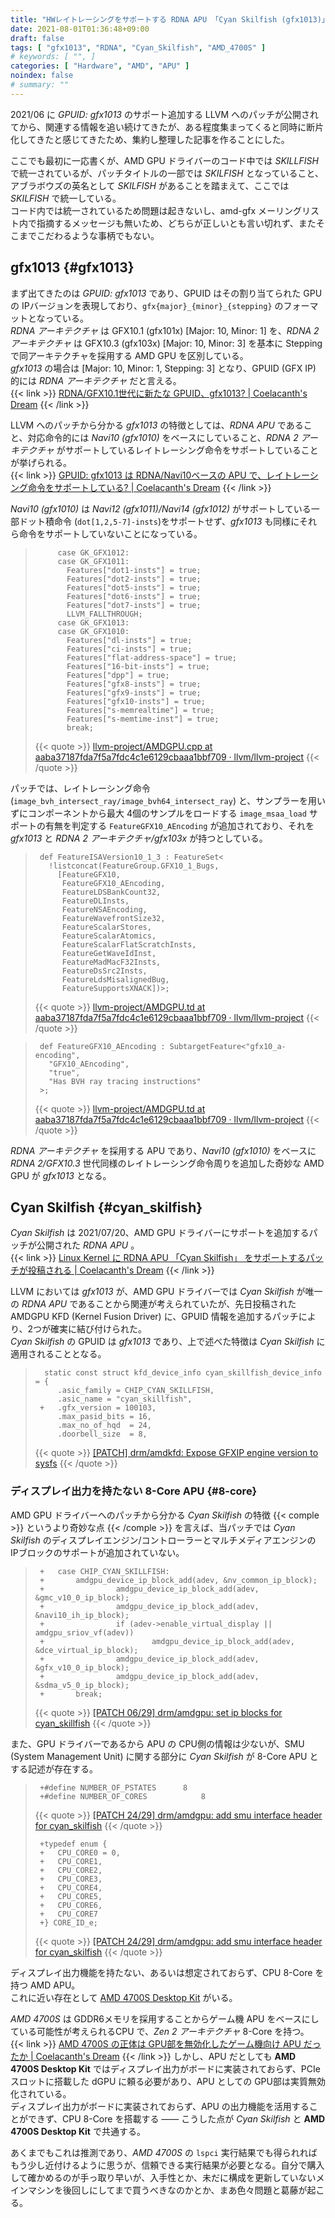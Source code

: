 ```yaml
---
title: "HWレイトレーシングをサポートする RDNA APU 「Cyan Skilfish (gfx1013)」"
date: 2021-08-01T01:36:48+09:00
draft: false
tags: [ "gfx1013", "RDNA", "Cyan_Skilfish", "AMD_4700S" ]
# keywords: [ "", ]
categories: [ "Hardware", "AMD", "APU" ]
noindex: false
# summary: ""
---
```


2021/06 に *GPUID: gfx1013* のサポート追加する LLVM へのパッチが公開されてから、関連する情報を追い続けてきたが、ある程度集まってくると同時に断片化してきたと感じてきたため、集約し整理した記事を作ることにした。  

ここでも最初に一応書くが、AMD GPU ドライバーのコード中では *SKILLFISH* で統一されているが、パッチタイトルの一部では *SKILFISH* となっていること、アブラボウズの英名として *SKILFISH*  があることを踏まえて、ここでは *SKILFISH* で統一している。  
コード内では統一されているため問題は起きないし、amd-gfx メーリングリスト内で指摘するメッセージも無いため、どちらが正しいとも言い切れず、またそこまでこだわるような事柄でもない。  

## gfx1013 {#gfx1013}

まず出てきたのは *GPUID: gfx1013* であり、GPUID はその割り当てられた GPU の IPバージョンを表現しており、`gfx{major}_{minor}_{stepping}` のフォーマットとなっている。  
*RDNA アーキテクチャ* は GFX10.1 (gfx101x) [Major: 10, Minor: 1] を、*RDNA 2 アーキテクチャ* は GFX10.3 (gfx103x) [Major: 10, Minor: 3] を基本に Stepping で同アーキテクチャを採用する AMD GPU を区別している。  
*gfx1013* の場合は [Major: 10, Minor: 1, Stepping: 3] となり、GPUID (GFX IP) 的には *RDNA アーキテクチャ* だと言える。  
{{< link >}} [RDNA/GFX10.1世代に新たな GPUID、gfx1013? | Coelacanth's Dream](/posts/2021/06/04/llvm-gpuid-gfx1013/) {{< /link >}}

LLVM へのパッチから分かる *gfx1013* の特徴としては、*RDNA APU* であること、対応命令的には *Navi10 (gfx1010)* をベースにしていること、*RDNA 2 アーキテクチャ* がサポートしているレイトレーシング命令をサポートしていることが挙げられる。  
{{< link >}} [GPUID: gfx1013 は RDNA/Navi10ベースの APU で、レイトレーシング命令をサポートしている? | Coelacanth's Dream](/posts/2021/06/06/gfx1013-apu-rt/) {{< /link >}}

*Navi10 (gfx1010)* は *Navi12 (gfx1011)/Navi14 (gfx1012)* がサポートしている一部ドット積命令 (`dot[1,2,5-7]-insts`)をサポートせず、*gfx1013* も同様にそれら命令をサポートしていないことになっている。  

 > 		    case GK_GFX1012:
 > 		    case GK_GFX1011:
 > 		      Features["dot1-insts"] = true;
 > 		      Features["dot2-insts"] = true;
 > 		      Features["dot5-insts"] = true;
 > 		      Features["dot6-insts"] = true;
 > 		      Features["dot7-insts"] = true;
 > 		      LLVM_FALLTHROUGH;
 > 		    case GK_GFX1013:
 > 		    case GK_GFX1010:
 > 		      Features["dl-insts"] = true;
 > 		      Features["ci-insts"] = true;
 > 		      Features["flat-address-space"] = true;
 > 		      Features["16-bit-insts"] = true;
 > 		      Features["dpp"] = true;
 > 		      Features["gfx8-insts"] = true;
 > 		      Features["gfx9-insts"] = true;
 > 		      Features["gfx10-insts"] = true;
 > 		      Features["s-memrealtime"] = true;
 > 		      Features["s-memtime-inst"] = true;
 > 		      break;
 >
 > {{< quote >}} [llvm-project/AMDGPU.cpp at aaba37187fda7f5a7fdc4c1e6129cbaaa1bbf709 · llvm/llvm-project](https://github.com/llvm/llvm-project/blob/aaba37187fda7f5a7fdc4c1e6129cbaaa1bbf709/clang/lib/Basic/Targets/AMDGPU.cpp#L210-L230) {{< /quote >}}

パッチでは、レイトレーシング命令 (`image_bvh_intersect_ray/image_bvh64_intersect_ray`) と、サンプラーを用いずにコンポーネントから最大 4個のサンプルをロードする `image_msaa_load` サポートの有無を判定する `FeatureGFX10_AEncoding` が追加されており、それを *gfx1013* と *RDNA 2 アーキテクチャ/gfx103x* が持つとしている。  

 > 		def FeatureISAVersion10_1_3 : FeatureSet<
 > 		  !listconcat(FeatureGroup.GFX10_1_Bugs,
 > 		    [FeatureGFX10,
 > 		     FeatureGFX10_AEncoding,
 > 		     FeatureLDSBankCount32,
 > 		     FeatureDLInsts,
 > 		     FeatureNSAEncoding,
 > 		     FeatureWavefrontSize32,
 > 		     FeatureScalarStores,
 > 		     FeatureScalarAtomics,
 > 		     FeatureScalarFlatScratchInsts,
 > 		     FeatureGetWaveIdInst,
 > 		     FeatureMadMacF32Insts,
 > 		     FeatureDsSrc2Insts,
 > 		     FeatureLdsMisalignedBug,
 > 		     FeatureSupportsXNACK])>;
 >
 > {{< quote >}} [llvm-project/AMDGPU.td at aaba37187fda7f5a7fdc4c1e6129cbaaa1bbf709 · llvm/llvm-project](https://github.com/llvm/llvm-project/blob/aaba37187fda7f5a7fdc4c1e6129cbaaa1bbf709/llvm/lib/Target/AMDGPU/AMDGPU.td#L1086-L1101) {{< /quote >}}
 
 > 		def FeatureGFX10_AEncoding : SubtargetFeature<"gfx10_a-encoding",
 > 		  "GFX10_AEncoding",
 > 		  "true",
 > 		  "Has BVH ray tracing instructions"
 > 		>;
 >
 > {{< quote >}} [llvm-project/AMDGPU.td at aaba37187fda7f5a7fdc4c1e6129cbaaa1bbf709 · llvm/llvm-project](https://github.com/llvm/llvm-project/blob/aaba37187fda7f5a7fdc4c1e6129cbaaa1bbf709/llvm/lib/Target/AMDGPU/AMDGPU.td#L468-L472) {{< /quote >}}

*RDNA アーキテクチャ* を採用する APU であり、*Navi10 (gfx1010)* をベースに *RDNA 2/GFX10.3* 世代同様のレイトレーシング命令周りを追加した奇妙な AMD GPU が *gfx1013* となる。  

## Cyan Skilfish {#cyan_skilfish}

*Cyan Skilfish* は 2021/07/20、AMD GPU ドライバーにサポートを追加するパッチが公開された *RDNA APU* 。  
{{< link >}} [Linux Kernel に RDNA APU 「Cyan Skilfish」 をサポートするパッチが投稿される | Coelacanth's Dream](/posts/2021/07/21/amd-cyan_skilfish-rdna-apu/) {{< /link >}}

LLVM においては *gfx1013* が、AMD GPU ドライバーでは *Cyan Skilfish* が唯一の *RDNA APU* であることから関連が考えられていたが、先日投稿された AMDGPU KFD (Kernel Fusion Driver) に、GPUID 情報を追加するパッチにより、2つが確実に結び付けられた。  
*Cyan Skilfish* の GPUID は *gfx1013* であり、上で述べた特徴は *Cyan Skilfish* に適用されることとなる。  

 > 		 static const struct kfd_device_info cyan_skillfish_device_info = {
 > 		 	.asic_family = CHIP_CYAN_SKILLFISH,
 > 		 	.asic_name = "cyan_skillfish",
 > 		+	.gfx_version = 100103,
 > 		 	.max_pasid_bits = 16,
 > 		 	.max_no_of_hqd  = 24,
 > 		 	.doorbell_size  = 8,
 >
 > {{< quote >}} [[PATCH] drm/amdkfd: Expose GFXIP engine version to sysfs](https://lists.freedesktop.org/archives/amd-gfx/2021-July/067107.html) {{< /quote >}}

### ディスプレイ出力を持たない 8-Core APU {#8-core}

AMD GPU ドライバーへのパッチから分かる *Cyan Skilfish* の特徴 {{< comple >}} というより奇妙な点 {{< /comple >}} を言えば、当パッチでは *Cyan Skilfish* のディスプレイエンジン/コントローラーとマルチメディアエンジンの IPブロックのサポートが追加されていない。  

 > 		+	case CHIP_CYAN_SKILLFISH:
 > 		+		amdgpu_device_ip_block_add(adev, &nv_common_ip_block);
 > 		+                amdgpu_device_ip_block_add(adev, &gmc_v10_0_ip_block);
 > 		+                amdgpu_device_ip_block_add(adev, &navi10_ih_ip_block);
 > 		+                if (adev->enable_virtual_display || amdgpu_sriov_vf(adev))
 > 		+                        amdgpu_device_ip_block_add(adev, &dce_virtual_ip_block);
 > 		+                amdgpu_device_ip_block_add(adev, &gfx_v10_0_ip_block);
 > 		+                amdgpu_device_ip_block_add(adev, &sdma_v5_0_ip_block);
 > 		+		break;
 >
 > {{< quote >}} [[PATCH 06/29] drm/amdgpu: set ip blocks for cyan_skillfish](https://lists.freedesktop.org/archives/amd-gfx/2021-July/066808.html) {{< /quote >}}

また、GPU ドライバーであるから APU の CPU側の情報は少ないが、SMU (System Management Unit) に関する部分に *Cyan Skilfish* が 8-Core APU とする記述が存在する。  

 > 		+#define NUMBER_OF_PSTATES		8
 > 		+#define NUMBER_OF_CORES			8
 >
 > {{< quote >}} [[PATCH 24/29] drm/amdgpu: add smu interface header for cyan_skilfish](https://lists.freedesktop.org/archives/amd-gfx/2021-July/066825.html) {{< /quote >}}
 >
 > 		+typedef enum {
 > 		+	CPU_CORE0 = 0,
 > 		+	CPU_CORE1,
 > 		+	CPU_CORE2,
 > 		+	CPU_CORE3,
 > 		+	CPU_CORE4,
 > 		+	CPU_CORE5,
 > 		+	CPU_CORE6,
 > 		+	CPU_CORE7
 > 		+} CORE_ID_e;
 >
 > {{< quote >}} [[PATCH 24/29] drm/amdgpu: add smu interface header for cyan_skilfish](https://lists.freedesktop.org/archives/amd-gfx/2021-July/066825.html) {{< /quote >}}

ディスプレイ出力機能を持たない、あるいは想定されておらず、CPU 8-Core を持つ AMD APU。  
これに近い存在として [AMD 4700S Desktop Kit](/tags/amd_4700s) がいる。  

*AMD 4700S* は GDDR6メモリを採用することからゲーム機 APU をベースにしている可能性が考えられるCPU で、*Zen 2 アーキテクチャ* 8-Core を持つ。  
{{< link >}} [AMD 4700S の正体は GPU部を無効化したゲーム機向け APU だったか | Coelacanth's Dream](/posts/2021/04/26/amd-4700s-identity/) {{< /link >}}
しかし、APU だとしても **AMD 4700S Desktop Kit** ではディスプレイ出力がボードに実装されておらず、PCIeスロットに搭載した dGPU に頼る必要があり、APU としての GPU部は実質無効化されている。  
ディスプレイ出力がボードに実装されておらず、APU の出力機能を活用することができず、CPU 8-Core を搭載する ―― こうした点が *Cyan Skilfish* と **AMD 4700S Desktop Kit** で共通する。  

あくまでもこれは推測であり、*AMD 4700S* の `lspci` 実行結果でも得られればもう少し近付けるように思うが、信頼できる実行結果が必要となる。自分で購入して確かめるのが手っ取り早いが、入手性とか、未だに構成を更新していないメインマシンを後回しにしてまで買うべきなのかとか、まあ色々問題と葛藤が起こる。  

